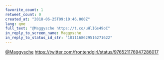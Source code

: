 ```yaml
---
favorite_count: 1
retweet_count: 0
created_at: "2018-06-25T09:10:46.000Z"
lang: qme
full_text: "@Maggysche https://t.co/uHlIGs49oC"
in_reply_to_screen_name: Maggysche
in_reply_to_status_id_str: "1011168629516271622"
---
```


[@Maggysche](https://twitter.com/Maggysche)
<https://twitter.com/frontendgirl/status/976521176947286017>
